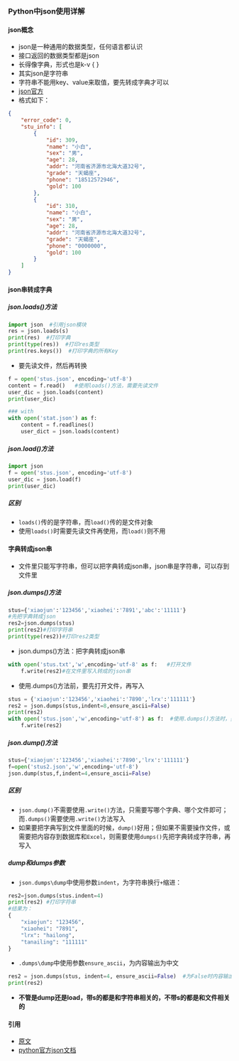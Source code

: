 ### Python中json使用详解
#### json概念
- json是一种通用的数据类型，任何语言都认识
- 接口返回的数据类型都是json
- 长得像字典，形式也是k-v { }
- 其实json是字符串
- 字符串不能用key、value来取值，要先转成字典才可以
- [json官方](http://www.json.org/)
- 格式如下：
```json
{
    "error_code": 0, 
    "stu_info": [
        {
            "id": 309,
            "name": "小白",
            "sex": "男",
            "age": 28,
            "addr": "河南省济源市北海大道32号",
            "grade": "天蝎座",
            "phone": "18512572946",
            "gold": 100
        },
        {
            "id": 310,
            "name": "小白",
            "sex": "男",
            "age": 28,
            "addr": "河南省济源市北海大道32号",
            "grade": "天蝎座",
            "phone": "0000000",
            "gold": 100
        }
    ]
}
```
#### json串转成字典
##### json.loads()方法
```python
import json  #引用json模块
res = json.loads(s)
print(res)  #打印字典
print(type(res))  #打印res类型
print(res.keys())  #打印字典的所有Key
```
- 要先读文件，然后再转换
```python
f = open('stus.json', encoding='utf-8')
content = f.read()   #使用loads()方法，需要先读文件
user_dic = json.loads(content)
print(user_dic)

### with
with open('stat.json') as f:
    content = f.readlines()
    user_dict = json.loads(content)
```
##### json.load()方法
```python
import json
f = open('stus.json', encoding='utf-8')
user_dic = json.load(f)
print(user_dic)
```
##### 区别
- `loads()`传的是字符串，而`load()`传的是文件对象
- 使用`loads()`时需要先读文件再使用，而`load()`则不用

#### 字典转成json串
- 文件里只能写字符串，但可以把字典转成json串，json串是字符串，可以存到文件里
##### json.dumps()方法
```python
stus={'xiaojun':'123456','xiaohei':'7891','abc':'11111'}
#先把字典转成json
res2=json.dumps(stus)
print(res2)#打印字符串
print(type(res2))#打印res2类型
```
- json.dumps()方法：把字典转成json串
```python
with open('stus.txt','w',encoding='utf-8' as f:   #打开文件
    f.write(res2)#在文件里写入转成的json串
```
- 使用.dumps()方法前，要先打开文件，再写入
```python
stus = {'xiaojun':'123456','xiaohei':'7890','lrx':'111111'}
res2 = json.dumps(stus,indent=8,ensure_ascii=False)
print(res2)
with open('stus.json','w',encoding='utf-8') as f:  #使用.dumps()方法时，要写入
    f.write(res2)
```
##### json.dump()方法
```python
stus={'xiaojun':'123456','xiaohei':'7890','lrx':'111111'}
f=open('stus2.json','w',encoding='utf-8')
json.dump(stus,f,indent=4,ensure_ascii=False)
```
##### 区别
- `json.dump()`不需要使用`.write()`方法，只需要写哪个字典、哪个文件即可；而`.dumps()`需要使用`.write()`方法写入
- 如果要把字典写到文件里面的时候，`dump()`好用；但如果不需要操作文件，或需要把内容存到数据库和`Excel`，则需要使用`dumps()`先把字典转成字符串，再写入

##### dump和dumps参数
- `json.dumps\dump`中使用参数`indent`，为字符串换行`+`缩进：
```python
res2=json.dumps(stus.indent=4)
print(res2) #打印字符串
#结果为： 
{
    "xiaojun": "123456",
    "xiaohei": "7891",
    "lrx": "hailong",
    "tanailing": "111111"
}
```
- `.dumps\dump`中使用参数`ensure_ascii`，为内容输出为中文
```python
res2 = json.dumps(stus, indent=4, ensure_ascii=False)  #为False时内容输出显示正常的中文，而不是转码
print(res2)
```
- **不管是dump还是load，带s的都是和字符串相关的，不带s的都是和文件相关的**

#### 引用
- [原文](https://www.cnblogs.com/yanwuliu/p/9593826.html)
- [python官方json文档](https://docs.python.org/zh-cn/3/library/json.html)
